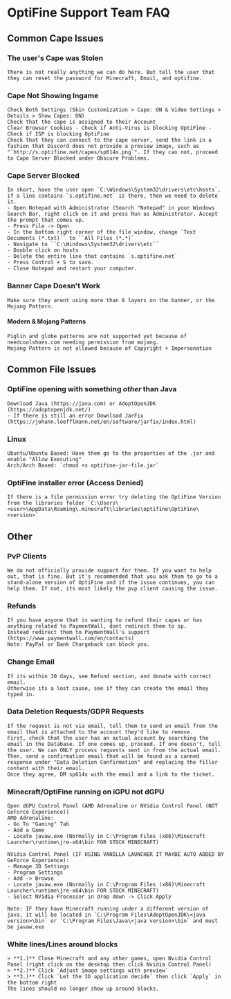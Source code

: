 # OptiFine Support Team FAQ

## Common Cape Issues

### The user's Cape was Stolen
    There is not really anything we can do here. But tell the user that they can reset the password for Minecraft, Email, and optifine.

### Cape Not Showing Ingame
    Check Both Settings (Skin Customization > Cape: ON & Video Settings > Details > Show Capes: ON)
    Check that the cape is assigned to their Account
    Clear Browser Cookies - Check if Anti-Virus is blocking OptiFine - Check if ISP is blocking OptiFine
    Check that they can connect to the cape server, send the link in a fashion that Discord does not provide a preview image, such as "`http://s.optifine.net/capes/sp614x.png`". If they can not, proceed to Cape Server Blocked under Obscure Problems.

### Cape Server Blocked <!-- This is related to "Cape Not Showing Ingame" -->
    In short, have the user open `C:\Windows\System32\drivers\etc\hosts`, if a line contains `s.optifine.net` is there, then we need to delete it.
    - Open Notepad with Administrator (Search "Notepad" in your Windows Search Bar, right click on it and press Run as Administrator. Accept the prompt that comes up.
    - Press File -> Open
    - In the bottom right corner of the file window, change `Text Documents (*.txt)`` to ``All Files (*.*)`
    - Navigate to ``C:\Windows\System32\drivers\etc``
    - Double click on hosts
    - Delete the entire line that contains `s.optifine.net`
    - Press Control + S to save.
    - Close Notepad and restart your computer.

### Banner Cape Doesn't Work
    Make sure they arent using more than 8 layers on the banner, or the Mojang Pattern.

#### Modern & Mojang Patterns
    Piglin and globe patterns are not supported yet because of needcoolshoes.com needing permission from mojang.
    Mojang Pattern is not allowed because of Copyright + Impersonation

## Common File Issues

### OptiFine opening with something *other* than Java
    Download Java (https://java.com) or AdoptOpenJDK (https://adoptopenjdk.net/)
    - If there is still an error Download JarFix (https://johann.loefflmann.net/en/software/jarfix/index.html)

### Linux
    Ubuntu/Ubuntu Based: Have them go to the properties of the .jar and enable "Allow Executing"
    Arch/Arch Based: `chmod +x optifine-jar-file.jar`

### OptiFine installer error (Access Denied)
    If there is a file permission error try deleting the OptiFine Version from the libraries folder `C:\Users\<user>\AppData\Roaming\.minecraft\libraries\optifine\OptiFine\<version>`

## Other

### PvP Clients
    We do not officially provide support for them. If you want to help out, that is fine. But it's recommended that you ask them to go to a stand-alone version of OptiFine and if the issue continues, you can help them. If not, its most likely the pvp client causing the issue.

### Refunds
    If you have anyone that is wanting to refund their capes or has anything related to PaymentWall, dont redirect them to sp.
    Instead redirect them to PaymentWall's support (https://www.paymentwall.com/en/contacts)
    Note: PayPal or Bank Chargeback can block you.

### Change Email
    If its within 30 days, see Refund section, and donate with correct email.
    Otherwise its a lost cause, see if they can create the email they typed in.
    
### Data Deletion Requests/GDPR Requests
    If the request is not via email, tell them to send an email from the email that is attached to the account they'd like to remove.
    First, check that the user has an actual account by searching the email in the Database. If one comes up, proceed. If one doesn't, tell the user. We can ONLY process requests sent in from the actual email.
    Then, send a confirmation email that will be found as a canned response under "Data Deletion Confirmation" and replacing the filler content with their email.
    Once they agree, DM sp614x with the email and a link to the ticket.

### Minecraft/OptiFine running on iGPU not dGPU
    Open dGPU Control Panel (AMD Adrenaline or NVidia Control Panel (NOT GeForce Experience))
    AMD Adrenaline:
    - Go To "Gaming" Tab
    - Add a Game
    - Locate javaw.exe (Normally in C:\Program Files (x86)\Minecraft Launcher\runtime\jre-x64\bin FOR STOCK MINECRAFT)
    
    NVidia Control Panel (IF USING VANILLA LAUNCHER IT MAYBE AUTO ADDED BY GeForce Experience):
    - Manage 3D Settings
    - Program Settings
    - Add -> Browse
    - Locate javaw.exe (Normally in C:\Program Files (x86)\Minecraft Launcher\runtime\jre-x64\bin FOR STOCK MINECRAFT)
    - Select NVidia Processor in drop down -> Click Apply
        
    Note: IF they have Minecraft running under a different version of java, it will be located in `C:\Program Files\AdoptOpenJDK\<java version>\bin` or `C:\Program Files\Java\<java version>\bin` and must be javaw.exe

### White lines/Lines around blocks
    > **1.)** Close Minecraft and any other games, open Nvidia Control Panel (right click on the desktop then click Nvidia Control Panel)
    > **2.)** Click `Adjust image settings with preview`
    > **3.)** Click `Let the 3D application decide` then click `Apply` in the bottom right 
    The lines should no longer show up around blocks. 
